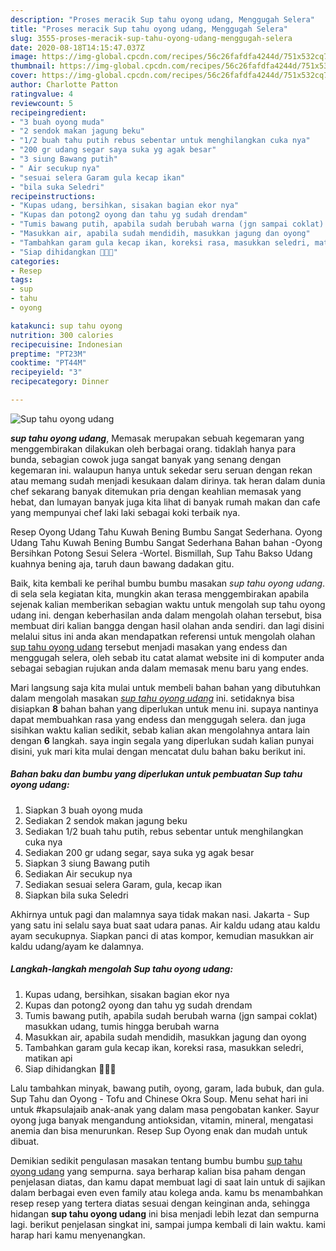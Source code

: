 ```yaml
---
description: "Proses meracik Sup tahu oyong udang, Menggugah Selera"
title: "Proses meracik Sup tahu oyong udang, Menggugah Selera"
slug: 3555-proses-meracik-sup-tahu-oyong-udang-menggugah-selera
date: 2020-08-18T14:15:47.037Z
image: https://img-global.cpcdn.com/recipes/56c26fafdfa4244d/751x532cq70/sup-tahu-oyong-udang-foto-resep-utama.jpg
thumbnail: https://img-global.cpcdn.com/recipes/56c26fafdfa4244d/751x532cq70/sup-tahu-oyong-udang-foto-resep-utama.jpg
cover: https://img-global.cpcdn.com/recipes/56c26fafdfa4244d/751x532cq70/sup-tahu-oyong-udang-foto-resep-utama.jpg
author: Charlotte Patton
ratingvalue: 4
reviewcount: 5
recipeingredient:
- "3 buah oyong muda"
- "2 sendok makan jagung beku"
- "1/2 buah tahu putih rebus sebentar untuk menghilangkan cuka nya"
- "200 gr udang segar saya suka yg agak besar"
- "3 siung Bawang putih"
- " Air secukup nya"
- "sesuai selera Garam gula kecap ikan"
- "bila suka Seledri"
recipeinstructions:
- "Kupas udang, bersihkan, sisakan bagian ekor nya"
- "Kupas dan potong2 oyong dan tahu yg sudah drendam"
- "Tumis bawang putih, apabila sudah berubah warna (jgn sampai coklat) masukkan udang, tumis hingga berubah warna"
- "Masukkan air, apabila sudah mendidih, masukkan jagung dan oyong"
- "Tambahkan garam gula kecap ikan, koreksi rasa, masukkan seledri, matikan api"
- "Siap dihidangkan 🥰😊😊"
categories:
- Resep
tags:
- sup
- tahu
- oyong

katakunci: sup tahu oyong 
nutrition: 300 calories
recipecuisine: Indonesian
preptime: "PT23M"
cooktime: "PT44M"
recipeyield: "3"
recipecategory: Dinner

---
```



![Sup tahu oyong udang](https://img-global.cpcdn.com/recipes/56c26fafdfa4244d/751x532cq70/sup-tahu-oyong-udang-foto-resep-utama.jpg)

<b><i>sup tahu oyong udang</i></b>, Memasak merupakan sebuah kegemaran yang menggembirakan dilakukan oleh berbagai orang. tidaklah hanya para bunda, sebagian cowok juga sangat banyak yang senang dengan kegemaran ini. walaupun hanya untuk sekedar seru seruan dengan rekan atau memang sudah menjadi kesukaan dalam dirinya. tak heran dalam dunia chef sekarang banyak ditemukan pria dengan keahlian memasak yang hebat, dan lumayan banyak juga kita lihat di banyak rumah makan dan cafe yang mempunyai chef laki laki sebagai koki terbaik nya.

Resep Oyong Udang Tahu Kuwah Bening Bumbu Sangat Sederhana. Oyong Udang Tahu Kuwah Bening Bumbu Sangat Sederhana Bahan bahan -Oyong Bersihkan Potong Sesui Selera -Wortel. Bismillah, Sup Tahu Bakso Udang kuahnya bening aja, taruh daun bawang dadakan gitu.

Baik, kita kembali ke perihal bumbu bumbu masakan <i>sup tahu oyong udang</i>. di sela sela kegiatan kita, mungkin akan terasa menggembirakan apabila sejenak kalian memberikan sebagian waktu untuk mengolah sup tahu oyong udang ini. dengan keberhasilan anda dalam mengolah olahan tersebut, bisa membuat diri kalian bangga dengan hasil olahan anda sendiri. dan lagi disini melalui situs ini anda akan mendapatkan referensi untuk mengolah olahan <u>sup tahu oyong udang</u> tersebut menjadi masakan yang endess dan menggugah selera, oleh sebab itu catat alamat website ini di komputer anda sebagai sebagian rujukan anda dalam memasak menu baru yang endes.


Mari langsung saja kita mulai untuk membeli bahan bahan yang dibutuhkan dalam mengolah masakan <u><i>sup tahu oyong udang</i></u> ini. setidaknya bisa disiapkan <b>8</b> bahan bahan yang diperlukan untuk menu ini. supaya nantinya dapat membuahkan rasa yang endess dan menggugah selera. dan juga sisihkan waktu kalian sedikit, sebab kalian akan mengolahnya antara lain dengan <b>6</b> langkah. saya ingin segala yang diperlukan sudah kalian punyai disini, yuk mari kita mulai dengan mencatat dulu bahan baku berikut ini.

<!--inarticleads1-->

##### Bahan baku dan bumbu yang diperlukan untuk pembuatan Sup tahu oyong udang:

1. Siapkan 3 buah oyong muda
1. Sediakan 2 sendok makan jagung beku
1. Sediakan 1/2 buah tahu putih, rebus sebentar untuk menghilangkan cuka nya
1. Sediakan 200 gr udang segar, saya suka yg agak besar
1. Siapkan 3 siung Bawang putih
1. Sediakan  Air secukup nya
1. Sediakan sesuai selera Garam, gula, kecap ikan
1. Siapkan bila suka Seledri


Akhirnya untuk pagi dan malamnya saya tidak makan nasi. Jakarta - Sup yang satu ini selalu saya buat saat udara panas. Air kaldu udang atau kaldu ayam secukupnya. Siapkan panci di atas kompor, kemudian masukkan air kaldu udang/ayam ke dalamnya. 

<!--inarticleads2-->

##### Langkah-langkah mengolah Sup tahu oyong udang:

1. Kupas udang, bersihkan, sisakan bagian ekor nya
1. Kupas dan potong2 oyong dan tahu yg sudah drendam
1. Tumis bawang putih, apabila sudah berubah warna (jgn sampai coklat) masukkan udang, tumis hingga berubah warna
1. Masukkan air, apabila sudah mendidih, masukkan jagung dan oyong
1. Tambahkan garam gula kecap ikan, koreksi rasa, masukkan seledri, matikan api
1. Siap dihidangkan 🥰😊😊


Lalu tambahkan minyak, bawang putih, oyong, garam, lada bubuk, dan gula. Sup Tahu dan Oyong - Tofu and Chinese Okra Soup. Menu sehat hari ini untuk #kapsulajaib anak-anak yang dalam masa pengobatan kanker. Sayur oyong juga banyak mengandung antioksidan, vitamin, mineral, mengatasi anemia dan bisa menurunkan. Resep Sup Oyong enak dan mudah untuk dibuat. 

Demikian sedikit pengulasan masakan tentang bumbu bumbu <u>sup tahu oyong udang</u> yang sempurna. saya berharap kalian bisa paham dengan penjelasan diatas, dan kamu dapat membuat lagi di saat lain untuk di sajikan dalam berbagai even even family atau kolega anda. kamu bs menambahkan resep resep yang tertera diatas sesuai dengan keinginan anda, sehingga hidangan <b>sup tahu oyong udang</b> ini bisa menjadi lebih lezat dan sempurna lagi. berikut penjelasan singkat ini, sampai jumpa kembali di lain waktu. kami harap hari kamu menyenangkan.
